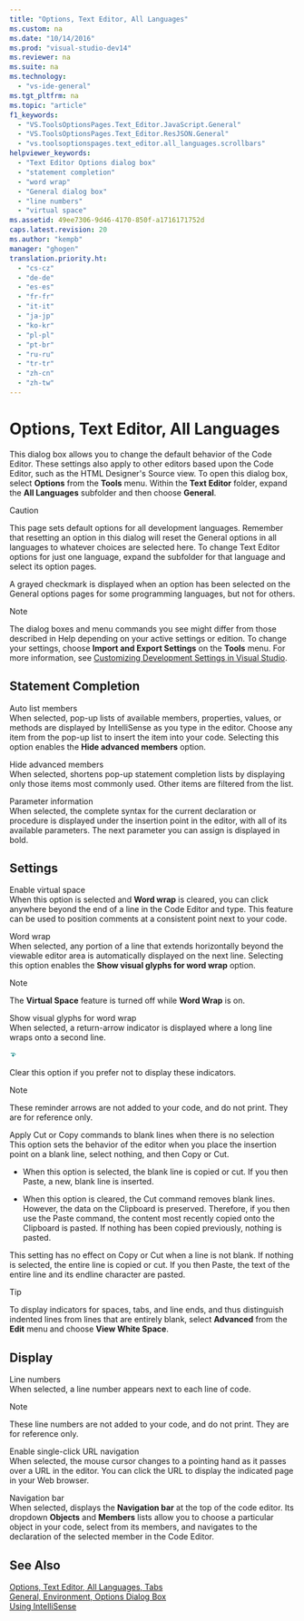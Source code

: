 ```yaml
---
title: "Options, Text Editor, All Languages"
ms.custom: na
ms.date: "10/14/2016"
ms.prod: "visual-studio-dev14"
ms.reviewer: na
ms.suite: na
ms.technology: 
  - "vs-ide-general"
ms.tgt_pltfrm: na
ms.topic: "article"
f1_keywords: 
  - "VS.ToolsOptionsPages.Text_Editor.JavaScript.General"
  - "VS.ToolsOptionsPages.Text_Editor.ResJSON.General"
  - "vs.toolsoptionspages.text_editor.all_languages.scrollbars"
helpviewer_keywords: 
  - "Text Editor Options dialog box"
  - "statement completion"
  - "word wrap"
  - "General dialog box"
  - "line numbers"
  - "virtual space"
ms.assetid: 49ee7306-9d46-4170-850f-a1716171752d
caps.latest.revision: 20
ms.author: "kempb"
manager: "ghogen"
translation.priority.ht: 
  - "cs-cz"
  - "de-de"
  - "es-es"
  - "fr-fr"
  - "it-it"
  - "ja-jp"
  - "ko-kr"
  - "pl-pl"
  - "pt-br"
  - "ru-ru"
  - "tr-tr"
  - "zh-cn"
  - "zh-tw"
---
```

# Options, Text Editor, All Languages
This dialog box allows you to change the default behavior of the Code Editor. These settings also apply to other editors based upon the Code Editor, such as the HTML Designer's Source view. To open this dialog box, select **Options** from the **Tools** menu. Within the **Text Editor** folder, expand the **All Languages** subfolder and then choose **General**.  
  
> [!CAUTION]
>  This page sets default options for all development languages. Remember that resetting an option in this dialog will reset the General options in all languages to whatever choices are selected here. To change Text Editor options for just one language, expand the subfolder for that language and select its option pages.  
  
 A grayed checkmark is displayed when an option has been selected on the General options pages for some programming languages, but not for others.  
  
> [!NOTE]
>  The dialog boxes and menu commands you see might differ from those described in Help depending on your active settings or edition. To change your settings, choose **Import and Export Settings** on the **Tools** menu. For more information, see [Customizing Development Settings in Visual Studio](http://msdn.microsoft.com/en-us/22c4debb-4e31-47a8-8f19-16f328d7dcd3).  
  
## Statement Completion  
 Auto list members  
 When selected, pop-up lists of available members, properties, values, or methods are displayed by IntelliSense as you type in the editor. Choose any item from the pop-up list to insert the item into your code. Selecting this option enables the **Hide advanced members** option.  
  
 Hide advanced members  
 When selected, shortens pop-up statement completion lists by displaying only those items most commonly used. Other items are filtered from the list.  
  
 Parameter information  
 When selected, the complete syntax for the current declaration or procedure is displayed under the insertion point in the editor, with all of its available parameters. The next parameter you can assign is displayed in bold.  
  
## Settings  
 Enable virtual space  
 When this option is selected and **Word wrap** is cleared, you can click anywhere beyond the end of a line in the Code Editor and type. This feature can be used to position comments at a consistent point next to your code.  
  
 Word wrap  
 When selected, any portion of a line that extends horizontally beyond the viewable editor area is automatically displayed on the next line. Selecting this option enables the **Show visual glyphs for word wrap** option.  
  
> [!NOTE]
>  The **Virtual Space** feature is turned off while **Word Wrap** is on.  
  
 Show visual glyphs for word wrap  
 When selected, a return-arrow indicator is displayed where a long line wraps onto a second line.  
  
 ![LineBreakSymbol screenshot](../reference/media/linebreak.gif "linebreak")  
  
 Clear this option if you prefer not to display these indicators.  
  
> [!NOTE]
>  These reminder arrows are not added to your code, and do not print. They are for reference only.  
  
 Apply Cut or Copy commands to blank lines when there is no selection  
 This option sets the behavior of the editor when you place the insertion point on a blank line, select nothing, and then Copy or Cut.  
  
-   When this option is selected, the blank line is copied or cut. If you then Paste, a new, blank line is inserted.  
  
-   When this option is cleared, the Cut command removes blank lines. However, the data on the Clipboard is preserved. Therefore, if you then use the Paste command, the content most recently copied onto the Clipboard is pasted. If nothing has been copied previously, nothing is pasted.  
  
 This setting has no effect on Copy or Cut when a line is not blank. If nothing is selected, the entire line is copied or cut. If you then Paste, the text of the entire line and its endline character are pasted.  
  
> [!TIP]
>  To display indicators for spaces, tabs, and line ends, and thus distinguish indented lines from lines that are entirely blank, select **Advanced** from the **Edit** menu and choose **View White Space**.  
  
## Display  
 Line numbers  
 When selected, a line number appears next to each line of code.  
  
> [!NOTE]
>  These line numbers are not added to your code, and do not print. They are for reference only.  
  
 Enable single-click URL navigation  
 When selected, the mouse cursor changes to a pointing hand as it passes over a URL in the editor. You can click the URL to display the indicated page in your Web browser.  
  
 Navigation bar  
 When selected, displays the **Navigation bar** at the top of the code editor. Its dropdown **Objects** and **Members** lists allow you to choose a particular object in your code, select from its members, and navigates to the declaration of the selected member in the Code Editor.  
  
## See Also  
 [Options, Text Editor, All Languages, Tabs](../reference/options--text-editor--all-languages--tabs.md)   
 [General, Environment, Options Dialog Box](../reference/general--environment--options-dialog-box.md)   
 [Using IntelliSense](../ide/using-intellisense.md)